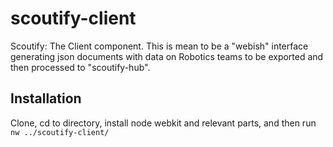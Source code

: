 scoutify-client
===============

Scoutify: The Client component. This is mean to be a "webish" interface generating json documents with data on Robotics teams to be exported and then processed to "scoutify-hub".

Installation
------------

Clone, cd to directory, install node webkit and relevant parts, and then run `nw ../scoutify-client/`
